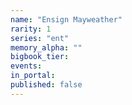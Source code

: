 ```yaml
---
name: "Ensign Mayweather"
rarity: 1
series: "ent"
memory_alpha: ""
bigbook_tier:
events:
in_portal:
published: false
---
```

